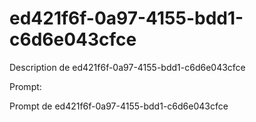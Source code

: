 # ed421f6f-0a97-4155-bdd1-c6d6e043cfce

Description de ed421f6f-0a97-4155-bdd1-c6d6e043cfce

Prompt:

Prompt de ed421f6f-0a97-4155-bdd1-c6d6e043cfce